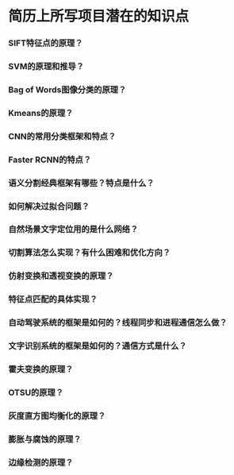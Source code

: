 # 简历上所写项目潜在的知识点

### SIFT特征点的原理？

### SVM的原理和推导？

### Bag of Words图像分类的原理？

### Kmeans的原理？

### CNN的常用分类框架和特点？

### Faster RCNN的特点？

### 语义分割经典框架有哪些？特点是什么？

### 如何解决过拟合问题？

### 自然场景文字定位用的是什么网络？

### 切割算法怎么实现？有什么困难和优化方向？

### 仿射变换和透视变换的原理？

### 特征点匹配的具体实现？

### 自动驾驶系统的框架是如何的？线程同步和进程通信怎么做？

### 文字识别系统的框架是如何的？通信方式是什么？

### 霍夫变换的原理？

### OTSU的原理？

### 灰度直方图均衡化的原理？

### 膨胀与腐蚀的原理？

### 边缘检测的原理？
